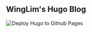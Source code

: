 ## WingLim's Hugo Blog

![Deploy Hugo to Github Pages](https://github.com/WingLim/winglim.github.io/workflows/Deploy%20Hugo%20to%20Github%20Pages/badge.svg)